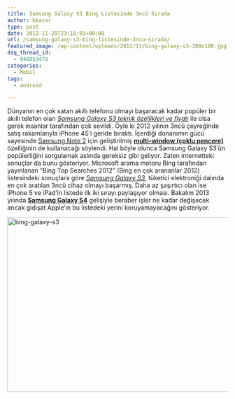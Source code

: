 ```yaml
---
title: Samsung Galaxy S3 Bing Listesinde 3ncü Sırada
author: bkazar
type: post
date: 2012-11-28T23:18:03+00:00
url: /samsung-galaxy-s3-bing-listesinde-3ncu-sirada/
featured_image: /wp-content/uploads/2012/11/bing-galaxy-s3-100x100.jpg
dsq_thread_id:
  - 948853478
categories:
  - Mobil
tags:
  - android

---
```

Dünyanın en çok satan akıllı telefonu olmayı başaracak kadar popüler bir akıllı telefon olan [_Samsung Galaxy S3 teknik özellikleri ve fiyatı_][1] ile olsa gerek insanlar tarafından çok sevildi. Öyle ki 2012 yılının 3ncü çeyreğinde satış rakamlarıyla iPhone 4S’i geride bıraktı. İçerdiği donanımın gücü sayesinde <span style="text-decoration: underline;">Samsung Note 2</span> için geliştirilmiş [**multi-window (çoklu pencere)**][2] özelliğinin de kullanacağı söylendi. Hal böyle olunca Samsung Galaxy S3’ün popülerliğini sorgulamak aslında gereksiz gibi geliyor. Zaten internetteki sonuçlar da bunu gösteriyor. Microsoft arama motoru Bing tarafından yayınlanan “Bing Top Searches 2012” (Bing en çok arananlar 2012) listesindeki sonuçlara göre _<span style="text-decoration: underline;">Samsung Galaxy S3</span>_, tüketici elektroniği dalında en çok aratılan 3ncü cihaz olmayı başarmış. Daha az şaşırtıcı olan ise iPhone 5 ve iPad’in listede ilk iki sırayı paylaşıyor olması. Bakalım 2013 yılında [**Samsung Galaxy S4**][3] gelişiyle beraber işler ne kadar değişecek ancak gidişat Apple’ın bu listedeki yerini koruyamayacağını gösteriyor.

<img class="aligncenter size-full wp-image-9499" title="bing-galaxy-s3" src="https://www.murekkep.org/wp-content/uploads/2012/11/bing-galaxy-s3.jpg" alt="bing-galaxy-s3" width="600" height="400" srcset="https://www.murekkep.org/wp-content/uploads/2012/11/bing-galaxy-s3.jpg 600w, https://www.murekkep.org/wp-content/uploads/2012/11/bing-galaxy-s3-400x266.jpg 400w, https://www.murekkep.org/wp-content/uploads/2012/11/bing-galaxy-s3-50x33.jpg 50w, https://www.murekkep.org/wp-content/uploads/2012/11/bing-galaxy-s3-125x83.jpg 125w, https://www.murekkep.org/wp-content/uploads/2012/11/bing-galaxy-s3-300x200.jpg 300w, https://www.murekkep.org/wp-content/uploads/2012/11/bing-galaxy-s3-457x305.jpg 457w" sizes="(max-width: 600px) 100vw, 600px" />

 [1]: https://www.murekkep.org/samsung-galaxy-s-iii-tanitildi-samsung-galaxy-s3-ozellikleri-ve-fiyati-8464 "samsung galaxy s3 fiyatı"
 [2]: https://www.murekkep.org/samsung-galaxy-s3-multi-window-kullanabilecek-9177 "galaxy s3 multi windw"
 [3]: https://www.murekkep.org/samsung-galaxy-s4-teknik-ozellikleri-9311 "samsung galaxy s4 teknik özellikleri"